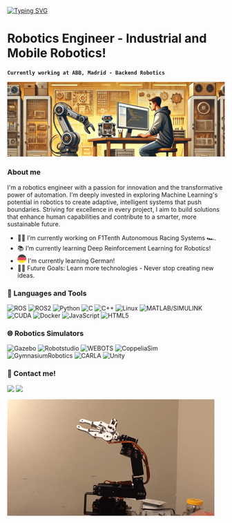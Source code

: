 [![Typing SVG](https://readme-typing-svg.demolab.com?font=Teko&weight=800&size=52&pause=1000&color=6EEBF7&background=FFFFFF00&vCenter=true&width=435&lines=Joaquin+Coloma)](https://git.io/typing-svg)

# Robotics Engineer - Industrial and Mobile Robotics!

**`Currently working at ABB, Madrid - Backend Robotics `**

![Banner_3](./media/banner_3.png)

### About me 
I'm a robotics engineer with a passion for innovation and the transformative power of automation. I’m deeply invested in exploring Machine Learning's potential in robotics to create adaptive, intelligent systems that push boundaries. Striving for excellence in every project, I aim to build solutions that enhance human capabilities and contribute to a smarter, more sustainable future.

- 👨‍💻 I’m currently working on F1Tenth Autonomous Racing Systems 🏎️.
- 📚 I’m currently learning Deep Reinforcement Learning for Robotics!
- ![German_Flag](./media/german_2.png) I'm currently learning German!
- 💪🏼 Future Goals: Learn more technologies - Never stop creating new ideas.

### 🧰 Languages and Tools
![ROS](https://img.shields.io/badge/ROS-grey?logo=ros)
![ROS2](https://img.shields.io/badge/ROS2-blue?logo=ros)
![Python](https://img.shields.io/badge/Python-blue?logo=python&logoColor=yellow)
![C](https://img.shields.io/badge/C-darkblue?logo=c&logoColor=white)
![C++](https://img.shields.io/badge/C%2B%2B-darkblue?logo=cplusplus&logoColor=white)
![Linux](https://img.shields.io/badge/Linux-yellow?logo=linux&logoColor=black)
![MATLAB/SIMULINK](https://img.shields.io/badge/MATLAB%2FSIMULINK-orange)
![CUDA](https://img.shields.io/badge/CUDA-lime?logo=nvidia&logoColor=black)
![Docker](https://img.shields.io/badge/Docker-lightblue?logo=docker&logoColor=white)
![JavaScript](https://img.shields.io/badge/JavaScript-grey?logo=javascript&logoColor=yellow)
![HTML5](https://img.shields.io/badge/HTML5-red?logo=html5&logoColor=white)
<br />

### 🌐 Robotics Simulators
![Gazebo](https://img.shields.io/badge/Gazebo-orange)
![Robotstudio](https://img.shields.io/badge/Robotstudio-red)
![WEBOTS](https://img.shields.io/badge/WEBOTS-darkred)
![CoppeliaSim](https://img.shields.io/badge/CoppeliaSim-red)
![GymnasiumRobotics](https://img.shields.io/badge/Gymnasium%20Robotics-blue)
![CARLA](https://img.shields.io/badge/CARLA-grey)
![Unity](https://img.shields.io/badge/Unity-black)


### 📇 Contact me!
<a target="_blank" href="https://www.linkedin.com/in/joaquincoloma/"><img src="https://img.shields.io/badge/-LinkedIn-0077B5?style=for-the-badge&logo=Linkedin&logoColor=white"></img></a>
<a target="_blank" href="mailto:joaquincc1254@gmail.com"><img src="https://img.shields.io/badge/-Gmail-D14836?style=for-the-badge&logo=Gmail&logoColor=white"></img></a>


![GIF](./media/giphy.gif)

